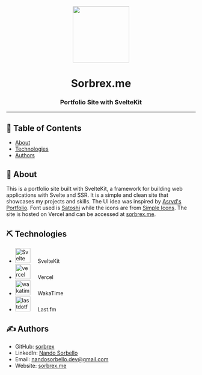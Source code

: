 <div id="header" align="center">
    <img src="./static/icons/icon.ico" width="150"/>
    <h1 align="center">Sorbrex.me</h1>
    <h3 align="center">Portfolio Site with SvelteKit</h3>
</div>

---

## 📝 Table of Contents
- [About](#about)
- [Technologies](#technologies)
- [Authors](#authors)

## 🧐 About <a name = "about"></a>
This is a portfolio site built with SvelteKit, a framework for building web applications with Svelte and SSR. It is a simple and clean site that showcases my projects and skills.
The UI idea was inspired by [Asrvd's Portfolio](https://github.com/asrvd/asrvd.me).
Font used is [Satoshi](https://www.fontshare.com/fonts/satoshi) while the icons are from [Simple Icons](https://simpleicons.org/).
The site is hosted on Vercel and can be accessed at [sorbrex.me](https://sorbrex-me.vercel.app/).

## ⛏️ Technologies <a name = "technologies"></a>
- [<img src="https://cdn.simpleicons.org/svelte/#FF3E00" title="Svelte" alt="Svelte" width="40" height="40"/>](https://kit.svelte.dev/) &nbsp;&nbsp;&nbsp; SvelteKit
- [<img src="https://cdn.simpleicons.org/vercel/fff" title="vercel" alt="vercel" width="40" height="40"/>](https://vercel.com/) &nbsp;&nbsp;&nbsp; Vercel
- [<img src="https://cdn.simpleicons.org/wakatime/fff" title="wakatime" alt="wakatime" width="40" height="40"/>](https://wakatime.com/) &nbsp;&nbsp;&nbsp; WakaTime
- [<img src="https://cdn.simpleicons.org/lastdotfm/#D51007" title="lastdotfm" alt="lastdotfm" width="40" height="40"/>](https://www.last.fm/) &nbsp;&nbsp;&nbsp; Last.fm

## ✍️ Authors <a name = "authors"></a>
- GitHub: [sorbrex](https://github.com/sorbrex)
- LinkedIn: [Nando Sorbello](https://www.linkedin.com/in/sorbellonando/)
- Email: [nandosorbello.dev@gmail.com](mailto:nandosorbello.dev@gmail.com)
- Website: [sorbrex.me](https://sorbrex-me.vercel.app/)
  